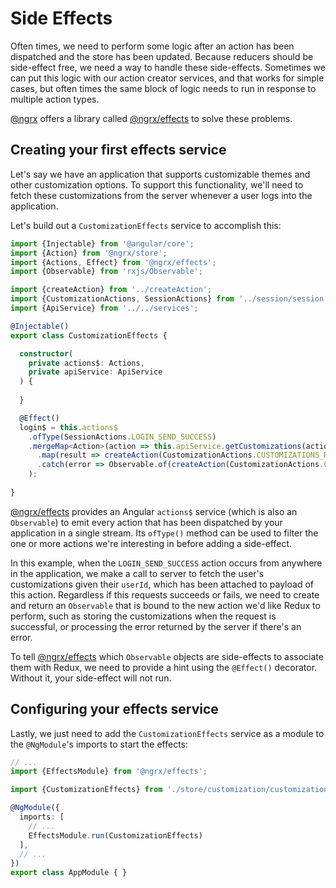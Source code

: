 # Side Effects

Often times, we need to perform some logic after an action has been dispatched 
and the store has been updated. Because reducers should be side-effect free, we 
need a way to handle these side-effects. Sometimes we can put this logic with 
our action creator services, and that works for simple cases, but often times 
the same block of logic needs to run in response to multiple action types.

[@ngrx](https://github.com/ngrx) offers a library called 
[@ngrx/effects](https://github.com/ngrx/effects) to solve these problems.

## Creating your first effects service

Let's say we have an application that supports customizable themes and other 
customization options. To support this functionality, we'll need to fetch these 
customizations from the server whenever a user logs into the application.

Let's build out a `CustomizationEffects` service to accomplish this:

```typescript
import {Injectable} from '@angular/core';
import {Action} from '@ngrx/store';
import {Actions, Effect} from '@ngrx/effects';
import {Observable} from 'rxjs/Observable';

import {createAction} from '../createAction';
import {CustomizationActions, SessionActions} from '../session/session.actions.ts';
import {ApiService} from '../../services';

@Injectable()
export class CustomizationEffects {

  constructor(
    private actions$: Actions,
    private apiService: ApiService
  ) {
    
  }

  @Effect()
  login$ = this.actions$
    .ofType(SessionActions.LOGIN_SEND_SUCCESS)
    .mergeMap<Action>(action => this.apiService.getCustomizations(action.payload.userId)
      .map(result => createAction(CustomizationActions.CUSTOMIZATIONS_RETRIEVE_SUCCESS, result.json()))
      .catch(error => Observable.of(createAction(CustomizationActions.CUSTOMIZATIONS_RETRIEVE_ERROR, error.json())))
    );
  
}
```

[@ngrx/effects](https://github.com/ngrx/effects) provides an Angular `actions$` 
service (which is also an `Observable`) to emit every action that has been 
dispatched by your application in a single stream. Its `ofType()` method can be 
used to filter the one or more actions we're interesting in before adding a 
side-effect.

In this example, when the `LOGIN_SEND_SUCCESS` action occurs from anywhere in 
the application, we make a call to server to fetch the user's customizations 
given their `userId`, which has been attached to payload of this action. 
Regardless if this requests succeeds or fails, we need to create and return an 
`Observable` that is bound to the new action we'd like Redux to perform, such as
storing the customizations when the request is successful, or processing the 
error returned by the server if there's an error.

To tell [@ngrx/effects](https://github.com/ngrx/effects) which `Observable` 
objects are side-effects to associate them with Redux, we need to provide a hint
using the `@Effect()` decorator. Without it, your side-effect will not run.

## Configuring your effects service

Lastly, we just need to add the `CustomizationEffects` service as a module to 
the `@NgModule`'s imports to start the effects:

```typescript
// ...
import {EffectsModule} from '@ngrx/effects';

import {CustomizationEffects} from './store/customization/customization.effects';

@NgModule({
  imports: [
    // ...
    EffectsModule.run(CustomizationEffects)
  ],
  // ...
})
export class AppModule { }
```